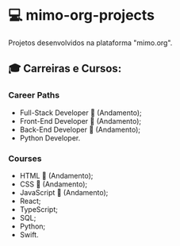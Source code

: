 # :computer: mimo-org-projects
Projetos desenvolvidos na plataforma "mimo.org".

## :mortar_board: Carreiras e Cursos:

### Career Paths
- Full-Stack Developer :memo: (Andamento);
- Front-End Developer :memo: (Andamento);
- Back-End Developer :memo: (Andamento);
- Python Developer.

### Courses
- HTML :memo: (Andamento);
- CSS :memo: (Andamento);
- JavaScript :memo: (Andamento);
- React;
- TypeScript;
- SQL;
- Python;
- Swift.
